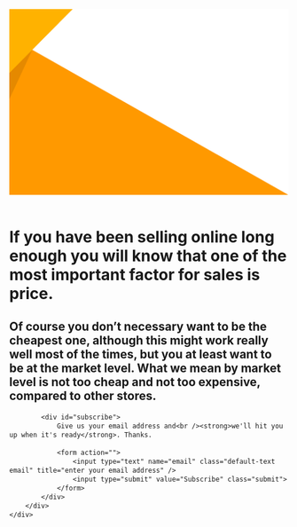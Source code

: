 <div class="slide-parent">
    <div class="background">
        <img src="/images/orange_lines.gif" alt="Background image" />
    </div>
	<a name="home" class="anchor"><br/></a>
    <div class="slide home">
        <div class="slide-inner">
            <h1>
                <span>If you have been selling online long enough you will</span>
                <span class="second">know that one of the most important factor for sales is price.</span>
            </h1>
            <h2>
                <span>Of course you don’t necessary want to be the cheapest one, although this</span>
                <span class="second">might work really well most of the times, but you at least want to be at</span>
                <span class="third">the market level. What we mean by market level is not too cheap</span>
                <span class="forth">and not too expensive, compared to other stores.</span>
            </h2>
            <a href="/features.html" class="features menu-link" title="See the features"></a>
            
            <div id="subscribe">
                Give us your email address and<br /><strong>we'll hit you up when it's ready</strong>. Thanks.
                
                <form action="">
                    <input type="text" name="email" class="default-text email" title="enter your email address" />
                    <input type="submit" value="Subscribe" class="submit">
                </form>
            </div>
        </div>
    </div>
</div>
